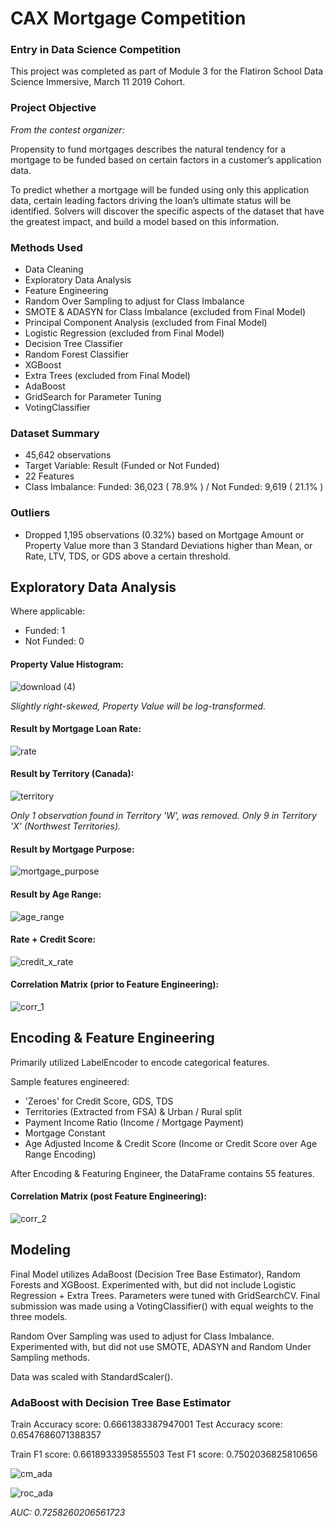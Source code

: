 # CAX Mortgage Competition

### Entry in Data Science Competition

This project was completed as part of Module 3 for the Flatiron School Data Science Immersive, March 11 2019 Cohort.

### Project Objective

<i>From the contest organizer:</i>

Propensity to fund mortgages describes the natural tendency for a mortgage to be funded based on certain factors in a customer’s application data.

To predict whether a mortgage will be funded using only this application data, certain leading factors driving the loan’s ultimate status will be identified. Solvers will discover the specific aspects of the dataset that have the greatest impact, and build a model based on this information.

### Methods Used

* Data Cleaning
* Exploratory Data Analysis
* Feature Engineering
* Random Over Sampling to adjust for Class Imbalance
* SMOTE & ADASYN for Class Imbalance (excluded from Final Model)
* Principal Component Analysis (excluded from Final Model)
* Logistic Regression (excluded from Final Model)
* Decision Tree Classifier
* Random Forest Classifier
* XGBoost
* Extra Trees (excluded from Final Model)
* AdaBoost
* GridSearch for Parameter Tuning
* VotingClassifier

### Dataset Summary

* 45,642 observations
* Target Variable: Result (Funded or Not Funded)
* 22 Features
* Class Imbalance: Funded: 36,023 ( 78.9% ) / Not Funded:	9,619 ( 21.1% )

### Outliers

* Dropped 1,195 observations (0.32%) based on Mortgage Amount or Property Value more than 3 Standard Deviations higher than Mean, or Rate, LTV, TDS, or GDS above a certain threshold.

## Exploratory Data Analysis

Where applicable:

* Funded: 1
* Not Funded: 0

#### Property Value Histogram:

![download (4)](https://user-images.githubusercontent.com/42282874/58130012-14ea3300-7be9-11e9-8049-31675060373d.png)

<i>Slightly right-skewed, Property Value will be log-transformed.</i>


#### Result by Mortgage Loan Rate:

![rate](https://user-images.githubusercontent.com/42282874/58130026-1c114100-7be9-11e9-8ea5-3413413f0494.png)


#### Result by Territory (Canada):

![territory](https://user-images.githubusercontent.com/42282874/58130031-1c114100-7be9-11e9-9aa8-4b863f008eae.png)

<i> Only 1 observation found in Territory 'W', was removed. Only 9 in Territory 'X' (Northwest Territories).</i>


#### Result by Mortgage Purpose:

![mortgage_purpose](https://user-images.githubusercontent.com/42282874/58130032-1c114100-7be9-11e9-94db-313bf1886ee9.png)

#### Result by Age Range:

![age_range](https://user-images.githubusercontent.com/42282874/58130034-1c114100-7be9-11e9-9d2f-6b136dd201d8.png)

#### Rate + Credit Score:

![credit_x_rate](https://user-images.githubusercontent.com/42282874/58130024-1b78aa80-7be9-11e9-9a70-fff284fee533.png)

#### Correlation Matrix (prior to Feature Engineering):

![corr_1](https://user-images.githubusercontent.com/42282874/58131617-1e759a00-7bed-11e9-8d4b-9a180cc0c22f.png)

## Encoding & Feature Engineering

Primarily utilized LabelEncoder to encode categorical features. 

Sample features engineered:

* 'Zeroes' for Credit Score, GDS, TDS
* Territories (Extracted from FSA) & Urban / Rural split
* Payment Income Ratio (Income / Mortgage Payment)
* Mortgage Constant
* Age Adjusted Income & Credit Score (Income or Credit Score over Age Range Encoding)

After Encoding & Featuring Engineer, the DataFrame contains 55 features.

#### Correlation Matrix (post Feature Engineering):

![corr_2](https://user-images.githubusercontent.com/42282874/58176683-d1d3a280-7c70-11e9-976c-1917c8475169.png)

## Modeling

Final Model utilizes AdaBoost (Decision Tree Base Estimator), Random Forests and XGBoost. Experimented with, but did not include Logistic Regression + Extra Trees. Parameters were tuned with GridSearchCV. Final submission was made using a VotingClassifier() with equal weights to the three models.

Random Over Sampling was used to adjust for Class Imbalance. Experimented with, but did not use SMOTE, ADASYN and Random Under Sampling methods.

Data was scaled with StandardScaler().

### AdaBoost with Decision Tree Base Estimator

Train Accuracy score:  0.6661383387947001
Test Accuracy score:  0.6547686071388357 

Train F1 score:  0.6618933395855503
Test F1 score:  0.7502036825810656 

![cm_ada](https://user-images.githubusercontent.com/42282874/58177099-b5843580-7c71-11e9-95a8-c8ae7f10ec67.png)

![roc_ada](https://user-images.githubusercontent.com/42282874/58177098-b4eb9f00-7c71-11e9-93b2-b2137f139116.png)

<i>AUC:  0.7258260206561723</i>
